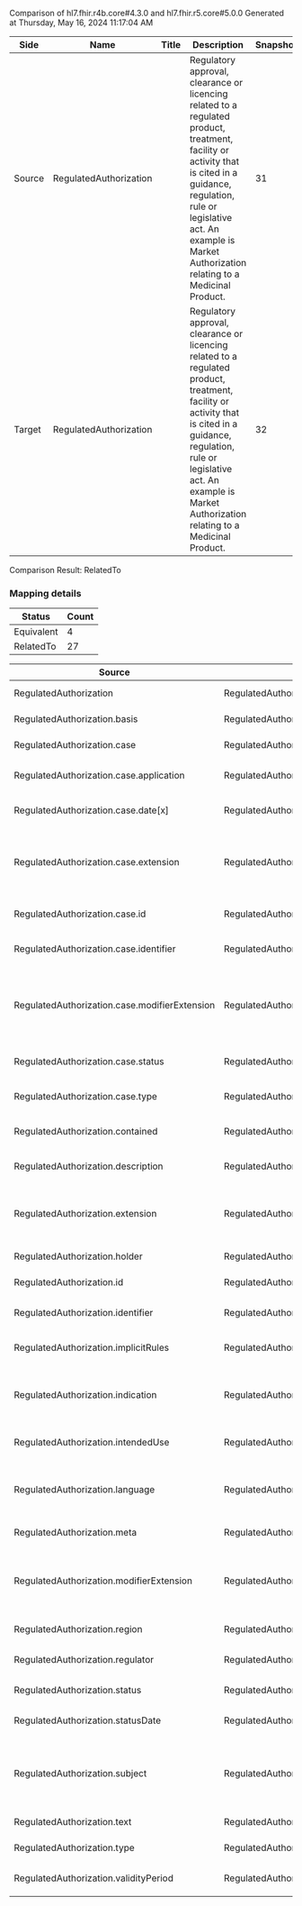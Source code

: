 Comparison of hl7.fhir.r4b.core#4.3.0 and hl7.fhir.r5.core#5.0.0
Generated at Thursday, May 16, 2024 11:17:04 AM

| Side | Name | Title | Description | Snapshot | Differential |
| --- | --- | --- | --- | --- | --- |
| Source | RegulatedAuthorization |  | Regulatory approval, clearance or licencing related to a regulated product, treatment, facility or activity that is cited in a guidance, regulation, rule or legislative act. An example is Market Authorization relating to a Medicinal Product. | 31 | 20 |
| Target | RegulatedAuthorization |  | Regulatory approval, clearance or licencing related to a regulated product, treatment, facility or activity that is cited in a guidance, regulation, rule or legislative act. An example is Market Authorization relating to a Medicinal Product. | 32 | 21 |


Comparison Result: RelatedTo


### Mapping details

| Status | Count |
| ------ | ----- |
Equivalent | 4 |
RelatedTo | 27 |


| Source | Target | Status | Message |
| ------ | ------ | ------ | ------- |
| RegulatedAuthorization | RegulatedAuthorization | Equivalent | R4B `RegulatedAuthorization` maps as Equivalent to R5 `RegulatedAuthorization` |
| RegulatedAuthorization.basis | RegulatedAuthorization.basis | Equivalent | R4B `RegulatedAuthorization.basis` maps as Equivalent to R5 `RegulatedAuthorization.basis` |
| RegulatedAuthorization.case | RegulatedAuthorization.case | Equivalent | R4B `RegulatedAuthorization.case` maps as Equivalent to R5 `RegulatedAuthorization.case` |
| RegulatedAuthorization.case.application | RegulatedAuthorization.case.application | Equivalent | R4B `RegulatedAuthorization.case.application` maps as Equivalent to R5 `RegulatedAuthorization.case.application` |
| RegulatedAuthorization.case.date[x] | RegulatedAuthorization.case.date[x] | Equivalent | R4B `RegulatedAuthorization.case.date[x]` maps as Equivalent to R5 `RegulatedAuthorization.case.date[x]` |
| RegulatedAuthorization.case.extension | RegulatedAuthorization.case.extension | RelatedTo | R4B `RegulatedAuthorization.case.extension` maps as RelatedTo to R5 `RegulatedAuthorization.case.extension` - extension has change due to type change: R4B `extension` `Extension` maps as RelatedTo for R5 `extension` |
| RegulatedAuthorization.case.id | RegulatedAuthorization.case.id | Equivalent | R4B `RegulatedAuthorization.case.id` maps as Equivalent to R5 `RegulatedAuthorization.case.id` |
| RegulatedAuthorization.case.identifier | RegulatedAuthorization.case.identifier | Equivalent | R4B `RegulatedAuthorization.case.identifier` maps as Equivalent to R5 `RegulatedAuthorization.case.identifier` |
| RegulatedAuthorization.case.modifierExtension | RegulatedAuthorization.case.modifierExtension | RelatedTo | R4B `RegulatedAuthorization.case.modifierExtension` maps as RelatedTo to R5 `RegulatedAuthorization.case.modifierExtension` - modifierExtension has change due to type change: R4B `modifierExtension` `Extension` maps as RelatedTo for R5 `modifierExtension` |
| RegulatedAuthorization.case.status | RegulatedAuthorization.case.status | Equivalent | R4B `RegulatedAuthorization.case.status` maps as Equivalent to R5 `RegulatedAuthorization.case.status` |
| RegulatedAuthorization.case.type | RegulatedAuthorization.case.type | Equivalent | R4B `RegulatedAuthorization.case.type` maps as Equivalent to R5 `RegulatedAuthorization.case.type` |
| RegulatedAuthorization.contained | RegulatedAuthorization.contained | Equivalent | R4B `RegulatedAuthorization.contained` maps as Equivalent to R5 `RegulatedAuthorization.contained` |
| RegulatedAuthorization.description | RegulatedAuthorization.description | Equivalent | R4B `RegulatedAuthorization.description` maps as Equivalent to R5 `RegulatedAuthorization.description` |
| RegulatedAuthorization.extension | RegulatedAuthorization.extension | RelatedTo | R4B `RegulatedAuthorization.extension` maps as RelatedTo to R5 `RegulatedAuthorization.extension` - extension has change due to type change: R4B `extension` `Extension` maps as RelatedTo for R5 `extension` |
| RegulatedAuthorization.holder | RegulatedAuthorization.holder | Equivalent | R4B `RegulatedAuthorization.holder` maps as Equivalent to R5 `RegulatedAuthorization.holder` |
| RegulatedAuthorization.id | RegulatedAuthorization.id | Equivalent | R4B `RegulatedAuthorization.id` maps as Equivalent to R5 `RegulatedAuthorization.id` |
| RegulatedAuthorization.identifier | RegulatedAuthorization.identifier | Equivalent | R4B `RegulatedAuthorization.identifier` maps as Equivalent to R5 `RegulatedAuthorization.identifier` |
| RegulatedAuthorization.implicitRules | RegulatedAuthorization.implicitRules | Equivalent | R4B `RegulatedAuthorization.implicitRules` maps as Equivalent to R5 `RegulatedAuthorization.implicitRules` |
| RegulatedAuthorization.indication | RegulatedAuthorization.indication | RelatedTo | R4B `RegulatedAuthorization.indication` maps as RelatedTo to R5 `RegulatedAuthorization.indication` - indication changed from scalar to array (max cardinality from 1 to *) |
| RegulatedAuthorization.intendedUse | RegulatedAuthorization.intendedUse | Equivalent | R4B `RegulatedAuthorization.intendedUse` maps as Equivalent to R5 `RegulatedAuthorization.intendedUse` |
| RegulatedAuthorization.language | RegulatedAuthorization.language | RelatedTo | R4B `RegulatedAuthorization.language` maps as RelatedTo to R5 `RegulatedAuthorization.language` - language made the binding required (from Preferred) for http://hl7.org/fhir/ValueSet/all-languages|5.0.0 |
| RegulatedAuthorization.meta | RegulatedAuthorization.meta | Equivalent | R4B `RegulatedAuthorization.meta` maps as Equivalent to R5 `RegulatedAuthorization.meta` |
| RegulatedAuthorization.modifierExtension | RegulatedAuthorization.modifierExtension | RelatedTo | R4B `RegulatedAuthorization.modifierExtension` maps as RelatedTo to R5 `RegulatedAuthorization.modifierExtension` - modifierExtension has change due to type change: R4B `modifierExtension` `Extension` maps as RelatedTo for R5 `modifierExtension` |
| RegulatedAuthorization.region | RegulatedAuthorization.region | Equivalent | R4B `RegulatedAuthorization.region` maps as Equivalent to R5 `RegulatedAuthorization.region` |
| RegulatedAuthorization.regulator | RegulatedAuthorization.regulator | Equivalent | R4B `RegulatedAuthorization.regulator` maps as Equivalent to R5 `RegulatedAuthorization.regulator` |
| RegulatedAuthorization.status | RegulatedAuthorization.status | Equivalent | R4B `RegulatedAuthorization.status` maps as Equivalent to R5 `RegulatedAuthorization.status` |
| RegulatedAuthorization.statusDate | RegulatedAuthorization.statusDate | Equivalent | R4B `RegulatedAuthorization.statusDate` maps as Equivalent to R5 `RegulatedAuthorization.statusDate` |
| RegulatedAuthorization.subject | RegulatedAuthorization.subject | SourceIsNarrowerThanTarget | R4B `RegulatedAuthorization.subject` maps as SourceIsNarrowerThanTarget to R5 `RegulatedAuthorization.subject` - subject has change due to type change: R4B `subject` `Reference` maps as SourceIsNarrowerThanTarget for R5 `subject` |
| RegulatedAuthorization.text | RegulatedAuthorization.text | Equivalent | R4B `RegulatedAuthorization.text` maps as Equivalent to R5 `RegulatedAuthorization.text` |
| RegulatedAuthorization.type | RegulatedAuthorization.type | Equivalent | R4B `RegulatedAuthorization.type` maps as Equivalent to R5 `RegulatedAuthorization.type` |
| RegulatedAuthorization.validityPeriod | RegulatedAuthorization.validityPeriod | Equivalent | R4B `RegulatedAuthorization.validityPeriod` maps as Equivalent to R5 `RegulatedAuthorization.validityPeriod` |

